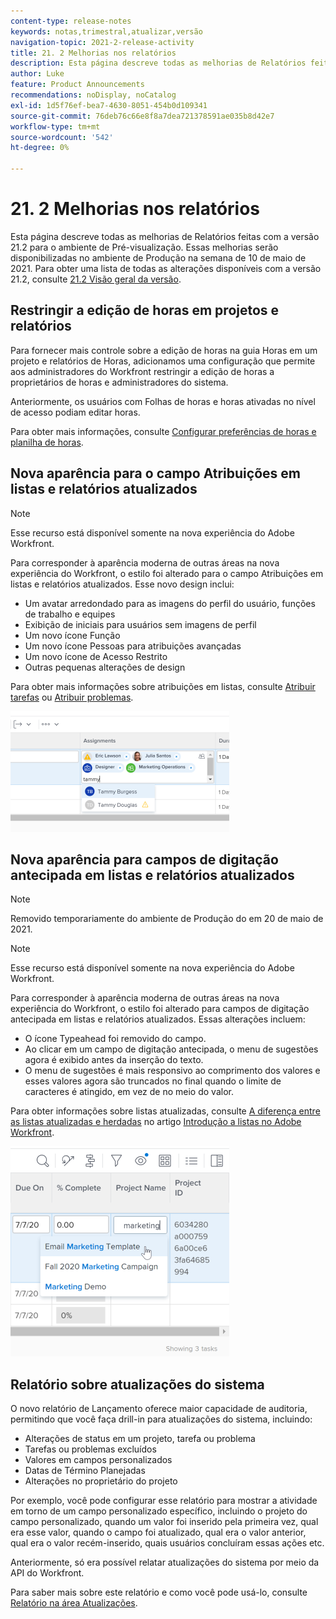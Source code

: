 ```yaml
---
content-type: release-notes
keywords: notas,trimestral,atualizar,versão
navigation-topic: 2021-2-release-activity
title: 21. 2 Melhorias nos relatórios
description: Esta página descreve todas as melhorias de Relatórios feitas com a versão 21.2 para o ambiente de Pré-visualização. Essas melhorias serão disponibilizadas no ambiente de Produção na semana de 10 de maio de 2021. Para obter uma lista de todas as alterações disponíveis com a versão 21.2, consulte Visão geral da versão 21.2.
author: Luke
feature: Product Announcements
recommendations: noDisplay, noCatalog
exl-id: 1d5f76ef-bea7-4630-8051-454b0d109341
source-git-commit: 76deb76c66e8f8a7dea721378591ae035b8d42e7
workflow-type: tm+mt
source-wordcount: '542'
ht-degree: 0%

---
```


# 21. 2 Melhorias nos relatórios

Esta página descreve todas as melhorias de Relatórios feitas com a versão 21.2 para o ambiente de Pré-visualização. Essas melhorias serão disponibilizadas no ambiente de Produção na semana de 10 de maio de 2021. Para obter uma lista de todas as alterações disponíveis com a versão 21.2, consulte [21.2 Visão geral da versão](../../../product-announcements/product-releases/21.2-release-activity/21-2-release-overview.md).

## Restringir a edição de horas em projetos e relatórios

Para fornecer mais controle sobre a edição de horas na guia Horas em um projeto e relatórios de Horas, adicionamos uma configuração que permite aos administradores do Workfront restringir a edição de horas a proprietários de horas e administradores do sistema.

Anteriormente, os usuários com Folhas de horas e horas ativadas no nível de acesso podiam editar horas.

Para obter mais informações, consulte [Configurar preferências de horas e planilha de horas](../../../administration-and-setup/set-up-workfront/configure-timesheets-schedules/timesheet-and-hour-preferences.md).

## Nova aparência para o campo Atribuições em listas e relatórios atualizados

>[!NOTE]
>
>Esse recurso está disponível somente na nova experiência do Adobe Workfront.

Para corresponder à aparência moderna de outras áreas na nova experiência do Workfront, o estilo foi alterado para o campo Atribuições em listas e relatórios atualizados. Esse novo design inclui:

* Um avatar arredondado para as imagens do perfil do usuário, funções de trabalho e equipes
* Exibição de iniciais para usuários sem imagens de perfil
* Um novo ícone Função
* Um novo ícone Pessoas para atribuições avançadas
* Um novo ícone de Acesso Restrito
* Outras pequenas alterações de design

Para obter mais informações sobre atribuições em listas, consulte [Atribuir tarefas](../../../manage-work/tasks/assign-tasks/assign-tasks.md) ou [Atribuir problemas](../../../manage-work/issues/manage-issues/assign-issues.md).

![](assets/assignments-updates-350x193.png)

## Nova aparência para campos de digitação antecipada em listas e relatórios atualizados

>[!NOTE]
>
>Removido temporariamente do ambiente de Produção do em 20 de maio de 2021.

>[!NOTE]
>
>Esse recurso está disponível somente na nova experiência do Adobe Workfront.

Para corresponder à aparência moderna de outras áreas na nova experiência do Workfront, o estilo foi alterado para campos de digitação antecipada em listas e relatórios atualizados. Essas alterações incluem:

* O ícone Typeahead foi removido do campo.
* Ao clicar em um campo de digitação antecipada, o menu de sugestões agora é exibido antes da inserção do texto.
* O menu de sugestões é mais responsivo ao comprimento dos valores e esses valores agora são truncados no final quando o limite de caracteres é atingido, em vez de no meio do valor.

Para obter informações sobre listas atualizadas, consulte [A diferença entre as listas atualizadas e herdadas](../../../workfront-basics/navigate-workfront/use-lists/view-items-in-a-list.md#updated) no artigo [Introdução a listas no Adobe Workfront](../../../workfront-basics/navigate-workfront/use-lists/view-items-in-a-list.md).

![](assets/typeahead-updates-350x336.png)

## Relatório sobre atualizações do sistema

O novo relatório de Lançamento oferece maior capacidade de auditoria, permitindo que você faça drill-in para atualizações do sistema, incluindo:

* Alterações de status em um projeto, tarefa ou problema
* Tarefas ou problemas excluídos
* Valores em campos personalizados
* Datas de Término Planejadas
* Alterações no proprietário do projeto

Por exemplo, você pode configurar esse relatório para mostrar a atividade em torno de um campo personalizado específico, incluindo o projeto do campo personalizado, quando um valor foi inserido pela primeira vez, qual era esse valor, quando o campo foi atualizado, qual era o valor anterior, qual era o valor recém-inserido, quais usuários concluíram essas ações etc.

Anteriormente, só era possível relatar atualizações do sistema por meio da API do Workfront.

Para saber mais sobre este relatório e como você pode usá-lo, consulte [Relatório na área Atualizações](../../../reports-and-dashboards/reports/creating-and-managing-reports/create-journal-entry-report.md).

